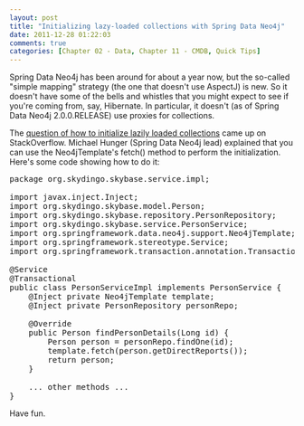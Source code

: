 ```yaml
---
layout: post
title: "Initializing lazy-loaded collections with Spring Data Neo4j"
date: 2011-12-28 01:22:03
comments: true
categories: [Chapter 02 - Data, Chapter 11 - CMDB, Quick Tips]
---
```

Spring Data Neo4j has been around for about a year now, but the so-called "simple mapping" strategy (the one that doesn't use AspectJ) is new. So it doesn't have some of the bells and whistles that you might expect to see if you're coming from, say, Hibernate. In particular, it doesn't (as of Spring Data Neo4j 2.0.0.RELEASE) use proxies for collections.

The <a href="http://stackoverflow.com/questions/8218864/fetch-annotation-in-sdg-2-0-fetching-strategy-questions">question of how to initialize lazily loaded collections</a> came up on StackOverflow. Michael Hunger (Spring Data Neo4j lead) explained that you can use the Neo4jTemplate's fetch() method to perform the initialization. Here's some code showing how to do it:
<pre>package org.skydingo.skybase.service.impl;

import javax.inject.Inject;
import org.skydingo.skybase.model.Person;
import org.skydingo.skybase.repository.PersonRepository;
import org.skydingo.skybase.service.PersonService;
import org.springframework.data.neo4j.support.Neo4jTemplate;
import org.springframework.stereotype.Service;
import org.springframework.transaction.annotation.Transactional;

@Service
@Transactional
public class PersonServiceImpl implements PersonService {
    @Inject private Neo4jTemplate template;
    @Inject private PersonRepository personRepo;

    @Override
    public Person findPersonDetails(Long id) {
        Person person = personRepo.findOne(id);
        template.fetch(person.getDirectReports());
        return person;
    }

    ... other methods ...
}</pre>

Have fun.

